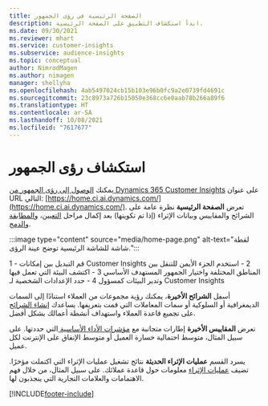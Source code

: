 ```yaml
---
title: الصفحة الرئيسية في رؤى الجمهور
description: ابدأ استكشاف التطبيق على الصفحة الرئيسية.
ms.date: 09/30/2021
ms.reviewer: mhart
ms.service: customer-insights
ms.subservice: audience-insights
ms.topic: conceptual
author: NimrodMagen
ms.author: nimagen
manager: shellyha
ms.openlocfilehash: 4ab5497024cb15b103e96b0fc9a2e0739fd4691c
ms.sourcegitcommit: 23c8973a726b15050e368cc6e0aab78b266a89f6
ms.translationtype: HT
ms.contentlocale: ar-SA
ms.lasthandoff: 10/08/2021
ms.locfileid: "7617677"
---
```

# <a name="explore-audience-insights"></a>استكشاف رؤى الجمهور

يمكنك [الوصول إلى رؤى الجمهور من Dynamics 365 Customer Insights](https://home.ci.ai.dynamics.com/) على عنوان URL التالي: [https://home.ci.ai.dynamics.com/](https://home.ci.ai.dynamics.com/).
تعرض **الصفحة الرئيسية** نظرة عامة على الشرائح والمقاييس وبيانات الإثراء (إذا تم تكوينها) بعد إكمال مراحل [التعيين](map-entities.md)، و[المطابقة](match-entities.md) و[الدمج](merge-entities.md).

:::image type="content" source="media/home-page.png" alt-text="لقطة شاشة للشاشة الرئيسية توضح عينة الرؤى.":::

1 - قم التبديل بين إمكانات Customer Insights ‏2 - استخدم الجزء الأيمن للتنقل بين المناطق المختلفة واختيار الجمهور المستهدف الأساسي 3 - اكتشف البيئة التي تعمل فيها وتدير البيئات كمسؤول 4 - حدد الإعدادات الشخصية لـ Customer Insights

أسفل **الشرائح الأخيرة**، يمكنك رؤية مجموعات من العملاء استنادًا إلى السمات الديمغرافية أو السلوكية أو سمات المعاملات التي قمت بتعريفها. يساعدك [إنشاء الشرائح](segments.md) على تجميع قاعدة العملاء واستهداف أنشطة أعمالك بشكل أفضل.

تعرض **المقاييس الأخيرة** إطارات متجانبة مع [مؤشرات الأداء الأساسية ](measures.md) التي حددتها. على سبيل المثال، متوسط احتمالية خسارة العميل أو متوسط الإنفاق على الإنترنت لكل عميل.

يسرد القسم **عمليات الإثراء الحديثة** نتائج تشغيل عمليات الإثراء التي اكتملت مؤخرًا. تضيف [عمليات الإثراء](enrichment-hub.md) معلومات حول قاعدة عملائك. على سبيل المثال، من خلال فهم الاهتمامات والعلامات التجارية التي ينجذبون لها.

[!INCLUDE[footer-include](../includes/footer-banner.md)]